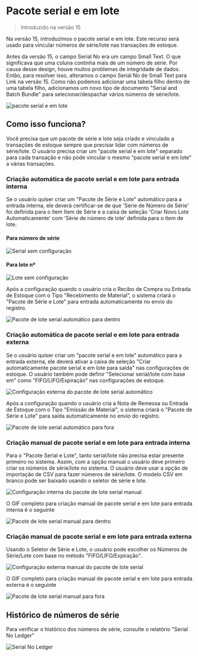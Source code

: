 # Pacote serial e em lote



> Introduzido na versão 15


Na versão 15, introduzimos o pacote serial e em lote. Este recurso será usado para vincular números de série/lote nas transações de estoque.


Antes da versão 15, o campo Serial No era um campo Small Text. O que significava que uma coluna continha mais de um número de série. Por causa desse design, houve muitos problemas de integridade de dados. Então, para resolver isso, alteramos o campo Serial No de Small Text para Link na versão 15. Como não podemos adicionar uma tabela filho dentro de uma tabela filho, adicionamos um novo tipo de documento "Serial and Batch Bundle" para selecionar/despachar vários números de série/lote.


![pacote serial e em lote](/private/files/serial-and-batch-bundle.png)


## Como isso funciona?


Você precisa que um pacote de série e lote seja criado e vinculado a transações de estoque sempre que precisar lidar com números de série/lote. O usuário precisa criar um "pacote serial e em lote" separado para cada transação e não pode vincular o mesmo "pacote serial e em lote" a várias transações. 


### Criação automática de pacote serial e em lote para entrada interna


Se o usuário quiser criar um "Pacote de Série e Lote" automático para a entrada interna, ele deverá certificar-se de que 'Série de Número de Série' foi definida para o item Item de Série e a caixa de seleção 'Criar Novo Lote Automaticamente' com 'Série de número de lote' definida para o item de lote.


#### Para número de série


![Serial sem configuração](/private/files/auto-serial-creation.png)


#### Para lote nº


![Lote sem configuração](/private/files/auto-batch-creation.png)


Após a configuração quando o usuário cria o Recibo de Compra ou Entrada de Estoque com o Tipo "Recebimento de Material", o sistema criará o "Pacote de Série e Lote" para entrada automaticamente no envio do registro.


![Pacote de lote serial automático para dentro](/private/files/auto-create-serial-batch-for-inward.gif)


### Criação automática de pacote serial e em lote para entrada externa


Se o usuário quiser criar um "pacote serial e em lote" automático para a entrada externa, ele deverá ativar a caixa de seleção "Criar automaticamente pacote serial e em lote para saída" nas configurações de estoque. O usuário também pode definir "Selecionar serial/lote com base em" como "FIFO/LIFO/Expiração" nas configurações de estoque.


![Configuração externa do pacote de lote serial automático](/private/files/auto-outward-configuration.png)


Após a configuração quando o usuário cria a Nota de Remessa ou Entrada de Estoque com o Tipo "Emissão de Material", o sistema criará o "Pacote de Série e Lote" para saída automaticamente no envio do registro.


![Pacote de lote serial automático para fora](/private/files/auto-create-serial-batch-for-outward.gif)


### Criação manual de pacote serial e em lote para entrada interna


Para o "Pacote Serial e Lote", tanto serial/lote não precisa estar presente primeiro no sistema. Assim, com a opção manual o usuário deve primeiro criar os números de série/lote no sistema. O usuário deve usar a opção de importação de CSV para fazer números de série/lote. O modelo CSV em branco pode ser baixado usando o seletor de série e lote.


![Configuração interna do pacote de lote serial manual](/private/files/create-using-csv.png)


O GIF completo para criação manual de pacote serial e em lote para entrada interna é o seguinte


![Pacote de lote serial manual para dentro](/private/files/manually-create-serial-no-inward.gif)


### Criação manual de pacote serial e em lote para entrada externa


Usando o Seletor de Série e Lote, o usuário pode escolher os Números de Série/Lote com base no método "FIFO/LIFO/Expiração".


![Configuração externa manual do pacote de lote serial](/private/files/serial-batch-selector-outward.png)


O GIF completo para criação manual de pacote serial e em lote para entrada externa é o seguinte


![Pacote de lote serial manual para fora](/private/files/manually-create-serial-no-outtward.gif)


## Histórico de números de série


Para verificar o histórico dos números de série, consulte o relatório "Serial No Ledger"


![Serial No Ledger](/private/files/serial-no-ledger-report.png)



